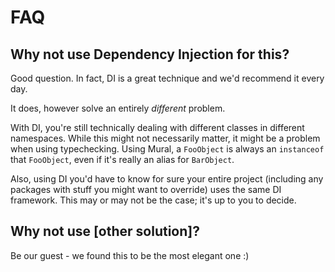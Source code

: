 # FAQ

## Why not use Dependency Injection for this?
Good question. In fact, DI is a great technique and we'd recommend it every day.

It does, however solve an entirely _different_ problem.

With DI, you're still technically dealing with different classes in different
namespaces. While this might not necessarily matter, it might be a problem when
using typechecking. Using Mural, a `FooObject` is always an `instanceof` that
`FooObject`, even if it's really an alias for `BarObject`.

Also, using DI you'd have to know for sure your entire project (including any
packages with stuff you might want to override) uses the same DI framework. This
may or may not be the case; it's up to you to decide.

## Why not use [other solution]?
Be our guest - we found this to be the most elegant one :)

